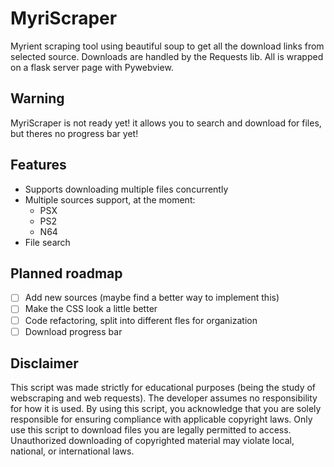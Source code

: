 
# MyriScraper
Myrient scraping tool using beautiful soup to get all the download links from selected source. Downloads are handled by the Requests lib. All is wrapped on a flask server page with Pywebview.
## Warning
MyriScraper is not ready yet! it allows you to search and download for files, but theres no progress bar yet!

## Features
- Supports downloading multiple files concurrently
- Multiple sources support, at the moment:
	- PSX
	- PS2
	- N64
- File search
## Planned roadmap
- [ ] Add new sources (maybe find a better way to implement this)
- [ ] Make the CSS look a little better
- [ ] Code refactoring, split into different fles for organization
- [ ] Download progress bar
## Disclaimer
This script was made strictly for educational purposes (being the study of webscraping and web requests). The developer assumes no responsibility for how it is used. By using this script, you acknowledge that you are solely responsible for ensuring compliance with applicable copyright laws. Only use this script to download files you are legally permitted to access. Unauthorized downloading of copyrighted material may violate local, national, or international laws.

